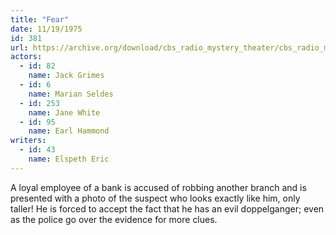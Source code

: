 ```yaml
---
title: "Fear"
date: 11/19/1975
id: 381
url: https://archive.org/download/cbs_radio_mystery_theater/cbs_radio_mystery_theater-0351-0400.zip/cbs_radio_mystery_theater-0351-0400%2Fcbsrmt_0381_fear.mp3
actors:  
  - id: 82
    name: Jack Grimes  
  - id: 6
    name: Marian Seldes  
  - id: 253
    name: Jane White  
  - id: 95
    name: Earl Hammond
writers:  
  - id: 43
    name: Elspeth Eric
---
```

A loyal employee of a bank is accused of robbing another branch and is presented with a photo of the suspect who looks exactly like him, only taller! He is forced to accept the fact that he has an evil doppelganger; even as the police go over the evidence for more clues.